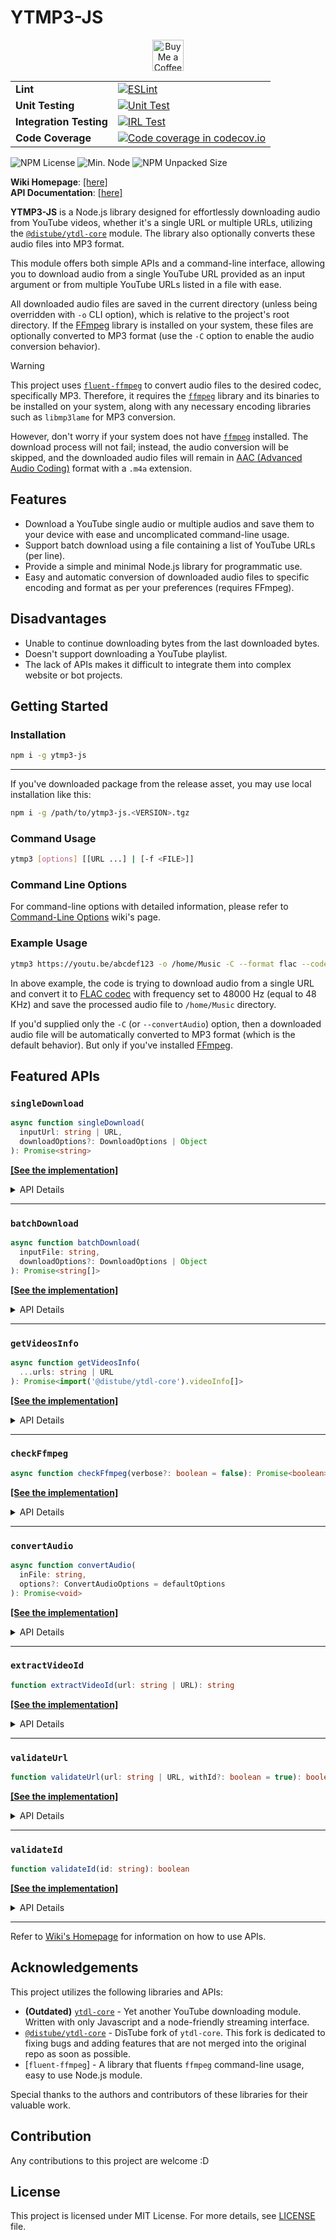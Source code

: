 # YTMP3-JS

<div align="center">
  <a href="https://ko-fi.com/dhefam31" target="_blank"><img height="50" src="https://storage.ko-fi.com/cdn/kofi1.png?v=3" alt="Buy Me a Coffee at ko-fi.com"></a>
</div>

|   |   |
|:--|:--|
| **Lint** | [![ESLint](https://github.com/mitsuki31/ytmp3-js/actions/workflows/eslint.yml/badge.svg)](https://github.com/mitsuki31/ytmp3-js/actions/workflows/eslint.yml) |
| **Unit Testing** | [![Unit Test](https://github.com/mitsuki31/ytmp3-js/actions/workflows/unittest.yml/badge.svg)](https://github.com/mitsuki31/ytmp3-js/actions/workflows/unittest.yml) |
| **Integration Testing** | [![IRL Test](https://github.com/mitsuki31/ytmp3-js/actions/workflows/irltest.yml/badge.svg)](https://github.com/mitsuki31/ytmp3-js/actions/workflows/irltest.yml) |
| **Code Coverage** | [![Code coverage in codecov.io](https://img.shields.io/codecov/c/gh/mitsuki31/ytmp3-js?style=for-the-badge&logo=codecov&logoColor=white&label=Coverage&labelColor=DF0200&color=DDDDDD)](https://app.codecov.io/gh/mitsuki31/ytmp3-js) |

![NPM License](https://img.shields.io/npm/l/ytmp3-js?logo=github&logoColor=f9f9f9&label=License&labelColor=yellow&color=white)
![Min. Node](https://img.shields.io/node/v/ytmp3-js?label=Node.js&logo=node.js)
![NPM Unpacked Size](https://img.shields.io/npm/unpacked-size/ytmp3-js?label=Unpacked+size&logo=npm)

**Wiki Homepage**: [[here]](https://github.com/mitsuki31/ytmp3-js/wiki)  
**API Documentation**: [[here]](https://mitsuki31.github.io/ytmp3-js)

**YTMP3-JS** is a Node.js library designed for effortlessly downloading audio from YouTube videos, whether it's a single URL or multiple URLs, utilizing the [`@distube/ytdl-core`] module. The library also optionally converts these audio files into MP3 format.

This module offers both simple APIs and a command-line interface, allowing you to download audio from a single YouTube URL provided as an input argument or from multiple YouTube URLs listed in a file with ease.

All downloaded audio files are saved in the current directory (unless being overridden with `-o` CLI option), which is relative to the project's root directory. If the [FFmpeg][ffmpeg] library is installed on your system, these files are optionally converted to MP3 format (use the `-C` option to enable the audio conversion behavior).

> [!WARNING]  
> This project uses [`fluent-ffmpeg`][fluent-ffmpeg] to convert audio files to the desired codec, specifically MP3. Therefore, it requires the [`ffmpeg`][ffmpeg] library and its binaries to be installed on your system, along with any necessary encoding libraries such as `libmp3lame` for MP3 conversion.
>
> However, don't worry if your system does not have [`ffmpeg`][ffmpeg] installed. The download process will not fail; instead, the audio conversion will be skipped, and the downloaded audio files will remain in [AAC (Advanced Audio Coding)](https://en.wikipedia.org/wiki/Advanced_Audio_Coding) format with a `.m4a` extension.

## Features

- Download a YouTube single audio or multiple audios and save them to your device with ease and uncomplicated command-line usage.
- Support batch download using a file containing a list of YouTube URLs (per line).
- Provide a simple and minimal Node.js library for programmatic use.
- Easy and automatic conversion of downloaded audio files to specific encoding and format as per your preferences (requires FFmpeg).

## Disadvantages

- Unable to continue downloading bytes from the last downloaded bytes.
- Doesn't support downloading a YouTube playlist.
- The lack of APIs makes it difficult to integrate them into complex website or bot projects.

## Getting Started

### Installation

```bash
npm i -g ytmp3-js
```

---

If you've downloaded package from the release asset, you may use local installation like this:

```bash
npm i -g /path/to/ytmp3-js.<VERSION>.tgz
```

### Command Usage

```bash
ytmp3 [options] [[URL ...] | [-f <FILE>]]
```

### Command Line Options

For command-line options with detailed information, please refer to [Command-Line Options][Command-Line-Options] wiki's page.

### Example Usage

```bash
ytmp3 https://youtu.be/abcdef123 -o /home/Music -C --format flac --codec flac --frequency 48000
```

In above example, the code is trying to download audio from a single URL and convert it to [FLAC codec](https://en.wikipedia.org/wiki/FLAC) with frequency set to 48000 Hz (equal to 48 KHz) and save the processed audio file to `/home/Music` directory.

If you'd supplied only the `-C` (or `--convertAudio`) option, then a downloaded audio file will be automatically converted to MP3 format (which is the default behavior).
But only if you've installed [FFmpeg][ffmpeg].

## Featured APIs

### `singleDownload`

```ts
async function singleDownload(
  inputUrl: string | URL,
  downloadOptions?: DownloadOptions | Object
): Promise<string>
```

[**[See the implementation]**](https://mitsuki31.github.io/ytmp3-js/module-ytmp3.html#~singleDownload)

<details>
<summary>API Details</summary>

Downloads audio from a single YouTube URL and saves it to the output directory (change the output directory with `-o` or `--outDir` option).

#### Parameters

| Name | Type | Description |
| ---- | ---- | ----------- |
| `inputUrl` | `string \| URL` | The URL of the YouTube video to download audio from. |
| `downloadOptions` | [`DownloadOptions`](https://mitsuki31.github.io/ytmp3-js/global.html#DownloadOptions) \| `Object` | Options to configure the download process. If not specified, it will automatically uses default options. |

#### Returns

A promise that resolves a string representating the output file when the download completes.  
**Type:** `Promise<string>`

</details>

---

### `batchDownload`

```ts
async function batchDownload(
  inputFile: string,
  downloadOptions?: DownloadOptions | Object
): Promise<string[]>
```

[**[See the implementation]**](https://mitsuki31.github.io/ytmp3-js/module-ytmp3.html#~batchDownload)

<details>
<summary>API Details</summary>

Downloads audio from a file containing YouTube URLs and saves them to the output directory (change the output directory with `-o` or `--outDir` option).

#### Parameters

| Name | Type | Description |
| ---- | ---- | ----------- |
| `inputFile` | `string` | The path to the file containing YouTube URLs. |
| `downloadOptions` | [`DownloadOptions`](https://mitsuki31.github.io/ytmp3-js/global.html#DownloadOptions) \| `Object` | Options to configure the download process. If not specified, it will automatically uses default options. |

#### Returns

A promise that resolves to an array of strings representing the successfully downloaded files.  
**Type:** `Promise<string[]>`

</details>

---

### `getVideosInfo`

```ts
async function getVideosInfo(
  ...urls: string | URL
): Promise<import('@distube/ytdl-core').videoInfo[]>
```

[**[See the implementation]**](https://mitsuki31.github.io/ytmp3-js/module-ytmp3.html#~getVideosInfo)

<details>
<summary>API Details</summary>

Retrieves information for multiple YouTube videos sequentially.

This function accepts multiple YouTube URLs and retrieves information for each video sequentially. It processes each URL one by one, ensuring that the next URL is processed only after the previous one is complete.

#### Parameters

| Name | Type | Description |
| ---- | ---- | ----------- |
| `...urls` | `string \| URL` | The YouTube video URLs to fetch information for. Each URL can be either a string or a URL object. |

#### Returns

A promise that resolves to an array of video information objects.  
**Type:** `Promise<import('@distube/ytdl-core').videoInfo[]>`

</details>

---

### `checkFfmpeg`

```ts
async function checkFfmpeg(verbose?: boolean = false): Promise<boolean>
```

[**[See the implementation]**](https://mitsuki31.github.io/ytmp3-js/module-audioconv.html#~checkFfmpeg)

<details>
<summary>API Details</summary>

Checks whether the `ffmpeg` binary is installed on system or not.

First, it checks if the `FFMPEG_PATH` environment variable is set. If it is set, it returns `true`. Otherwise, if not set, it checks if the `ffmpeg` binary is installed on system by directly executing it.

#### Parameters

| Name | Type | Description |
| ---- | ---- | ----------- |
| `verbose` | `boolean \| undefined` | Whether to log verbose messages or not. Defaults to `false`. |

#### Returns

A promise that resolves to a boolean value, `true` if the `ffmpeg` binary installed on system; otherwise, `false`.  
**Type:** `boolean`

</details>

---

### `convertAudio`

```ts
async function convertAudio(
  inFile: string,
  options?: ConvertAudioOptions = defaultOptions
): Promise<void>
```

[**[See the implementation]**](https://mitsuki31.github.io/ytmp3-js/module-audioconv.html#~convertAudio)

<details>
<summary>API Details</summary>

Converts an audio file to a specified format using the given options.

Before performing audio conversion, it first checks the `ffmpeg` binary by searching on the `FFMPEG_PATH` environment variable, if set. Otherwise, it force check by calling the `ffmpeg` command itself on child process.

If the `ffmpeg` is not installed on the system, this function will aborts immediately and rejects with an error.

#### Parameters

| Name | Type | Description |
| ---- | ---- | ----------- |
| `inFile` | `string` | The input file path of the audio file to be converted. |
| `options` | [`ConvertAudioOptions`](https://mitsuki31.github.io/ytmp3-js/global.html#ConvertAudioOptions) \| `undefined` | Options object for configuring the conversion process. If not provided, it will uses default options and convert audios to MP3 format. |

</details>

---

### `extractVideoId`

```ts
function extractVideoId(url: string | URL): string
```

[**[See the implementation]**](https://mitsuki31.github.io/ytmp3-js/module-url-utils-URLUtils.html#.extractVideoId)

<details>
<summary>API Details</summary>

Extracts the YouTube video ID from given YouTube URL.

The YouTube video ID have exactly 11 characters with allowed symbols are `A-Z`, `a-z`, `0-9`, `_`, and `-`.

Allowed YouTube domains to extract:

- `www.youtube.com`
- `m.youtube.com`
- `youtube.com`
- `youtu.be`
- `music.youtube.com`

#### Parameters

| Name | Type | Description |
| ---- | ---- | ----------- |
| `url` | `string \| URL` | The URL to evaluate. |

#### Returns

A string with 11 characters representing the video ID.  
**Type:** `string`

</details>

---

### `validateUrl`

```ts
function validateUrl(url: string | URL, withId?: boolean = true): boolean
```

[**[See the implementation]**](https://mitsuki31.github.io/ytmp3-js/module-url-utils-URLUtils.html#.validateUrl)

<details>
<summary>API Details</summary>

Validates the given YouTube URL and optionally validates its video ID.

#### Parameters

| Name | Type | Description |
| ---- | ---- | ----------- |
| `url` | `string \| URL` | The URL to validate. |
| `withId` | `boolean` | Whether to also validate the video ID within the URL. If `false`, the function will only validate the URL's domain name. Defaults to `true`. |

#### Returns

Returns `true` if the given URL is a valid YouTube URL; otherwise `false`.  
**Type:** `boolean`

</details>

---

### `validateId`

```ts
function validateId(id: string): boolean
```

[**[See the implementation]**](https://mitsuki31.github.io/ytmp3-js/module-url-utils-URLUtils.html#.validateId)

<details>
<summary>API Details</summary>

#### Parameters

| Name | Type | Description |
| ---- | ---- | ----------- |
| `id` | `string` | The video ID to validate. |

#### Returns

Returns `true` if the given ID correctly represents the YouTube video ID; otherwise `false`.  
**Type:** `boolean`

</details>

---

Refer to [Wiki's Homepage](https://github.com/mitsuki31/ytmp3-js/wiki#example-api-usages) for information on how to use APIs.

## Acknowledgements

This project utilizes the following libraries and APIs:

- **(Outdated)** [`ytdl-core`] - Yet another YouTube downloading module. Written with only Javascript and a node-friendly streaming interface.
- [`@distube/ytdl-core`] - DisTube fork of `ytdl-core`. This fork is dedicated to fixing bugs and adding features that are not merged into the original repo as soon as possible.
- [`fluent-ffmpeg`] - A library that fluents `ffmpeg` command-line usage, easy to use Node.js module.

Special thanks to the authors and contributors of these libraries for their valuable work.

## Contribution

Any contributions to this project are welcome :D

## License

This project is licensed under MIT License. For more details, see [LICENSE](https://github.com/mitsuki31/ytmp3-js/blob/master/LICENSE) file.

<!-- Links -->

[`ytdl-core`]: https://www.npmjs.com/package/ytdl-core
[`@distube/ytdl-core`]: https://www.npmjs.com/package/@distube/ytdl-core
[fluent-ffmpeg]: https://www.npmjs.com/package/fluent-ffmpeg
[ffmpeg]: https://ffmpeg.org

[Wiki-Home]: https://github.com/mitsuki31/ytmp3-js/wiki
[Command-Line-Options]: https://github.com/mitsuki31/ytmp3-js/wiki/Command-Line-Options
